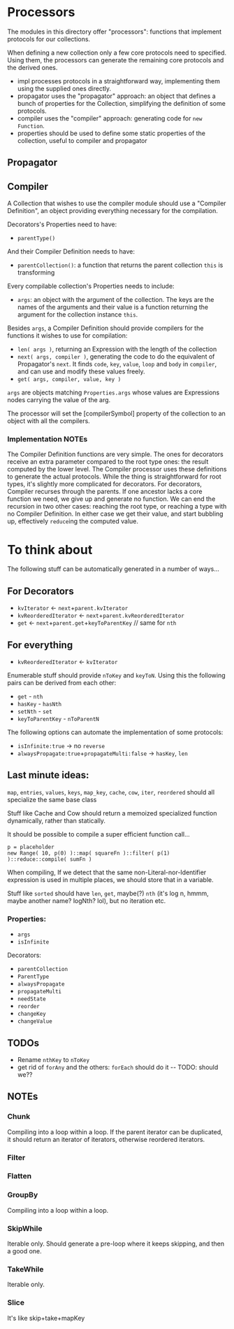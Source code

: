 
# Processors

The modules in this directory offer "processors": functions that implement protocols for our collections.

When defining a new collection only a few core protocols need to specified. Using them, the processors can generate the remaining core protocols and the derived ones.

 - impl processes protocols in a straightforward way, implementing them using the supplied ones directly.
 - propagator uses the "propagator" approach: an object that defines a bunch of properties for the Collection, simplifying the definition of some protocols.
 - compiler uses the "compiler" approach: generating code for `new Function`.
 - properties should be used to define some static properties of the collection, useful to compiler and propagator

## Propagator

## Compiler

A Collection that wishes to use the compiler module should use a "Compiler Definition", an object providing everything necessary for the compilation.

Decorators's Properties need to have:
 - `parentType()`

 And their Compiler Definition needs to have:
 - `parentCollection()`: a function that returns the parent collection `this` is transforming


Every compilable collection's Properties needs to include:
 - `args`: an object with the argument of the collection. The keys are the names of the arguments and their value is a function returning the argument for the collection instance `this`.

Besides `args`, a Compiler Definition should provide compilers for the functions it wishes to use for compilation:
 - `len( args )`, returning an Expression with the length of the collection
 - `next( args, compiler )`, generating the code to do the equivalent of Propagator's `next`. It finds `code`, `key`, `value`, `loop` and `body` in `compiler`, and can use and modify these values freely.
 - `get( args, compiler, value, key )`

`args` are objects matching `Properties.args` whose values are Expressions nodes carrying the value of the arg.

The processor will set the [compilerSymbol] property of the collection to an object with all the compilers.

### Implementation NOTEs

The Compiler Definition functions are very simple.
The ones for decorators receive an extra parameter compared to the root type ones: the result computed by the lower level.
The Compiler processor uses these definitions to generate the actual protocols. While the thing is straightforward for root types, it's slightly more complicated for decorators.
For decorators, Compiler recurses through the parents. If one ancestor lacks a core function we need, we give up and generate no function. We can end the recursion in two other cases: reaching the root type, or reaching a type with no Compiler Definition. In either case we get their value, and start bubbling up, effectively `reduce`ing the computed value.

# To think about

The following stuff can be automatically generated in a number of ways...

## For Decorators

 - `kvIterator` <- `next`+`parent.kvIterator`
 - `kvReorderedIterator` <- `next`+`parent.kvReorderedIterator`
 - `get` <- `next`+`parent.get`+`keyToParentKey` // same for `nth`

## For everything

 - `kvReorderedIterator` <- `kvIterator`

Enumerable stuff should provide `nToKey` and `keyToN`. Using this the following pairs can be derived from each other:

 - `get` - `nth`
 - `hasKey` - `hasNth`
 - `setNth` - `set`
 - `keyToParentKey` - `nToParentN`

The following options can automate the implementation of some protocols:

 - `isInfinite:true` -> no `reverse`
 - `alwaysPropagate:true`+`propagateMulti:false` -> `hasKey`, `len`

## Last minute ideas:

`map`, `entries`, `values`, `keys`, `map_key`, `cache`, `cow`, `iter`, `reordered` should all specialize the same base class

Stuff like Cache and Cow should return a memoized specialized function dynamically, rather than statically.

It should be possible to compile a super efficient function call...
```
p = placeholder
new Range( 10, p(0) )::map( squareFn )::filter( p(1) )::reduce::compile( sumFn )
```

When compiling, If we detect that the same non-Literal-nor-Identifier expression is used in multiple places,
we should store that in a variable.

Stuff like `sorted` should have `len`, `get`, maybe(?) `nth` (it's log n, hmmm, maybe another name? logNth? lol), but no iteration etc.

### Properties:

 - `args`
 - `isInfinite`

Decorators:
 - `parentCollection`
 - `ParentType`
 - `alwaysPropagate`
 - `propagateMulti`
 - `needState`
 - `reorder`
 - `changeKey`
 - `changeValue`

## TODOs

 - Rename `nthKey` to `nToKey`
 - get rid of `forAny` and the others: `forEach` should do it -- TODO: should we??

## NOTEs

### Chunk
Compiling into a loop within a loop.
If the parent iterator can be duplicated, it should return an iterator of iterators, otherwise reordered iterators.
### Filter
### Flatten
### GroupBy
Compiling into a loop within a loop.
### SkipWhile
Iterable only.
Should generate a pre-loop where it keeps skipping, and then a good one.
### TakeWhile
Iterable only.
### Slice
It's like skip+take+mapKey
